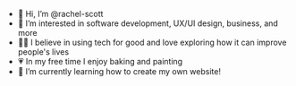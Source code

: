 - 👋 Hi, I’m @rachel-scott
- 👀 I’m interested in software development, UX/UI design, business, and more 
- 👩‍⚕️ I believe in using tech for good and love exploring how it can improve people's lives
- 💗 In my free time I enjoy baking and painting
- 🌱 I’m currently learning how to create my own website!

<!---
rachel-scott/rachel-scott is a ✨ special ✨ repository because its `README.md` (this file) appears on your GitHub profile.
You can click the Preview link to take a look at your changes.
--->
